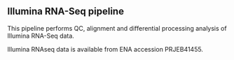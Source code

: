 ## Illumina RNA-Seq pipeline

This pipeline performs QC, alignment and differential processing analysis of Illumina RNA-Seq data.

Illumina RNAseq data is available from ENA accession PRJEB41455.